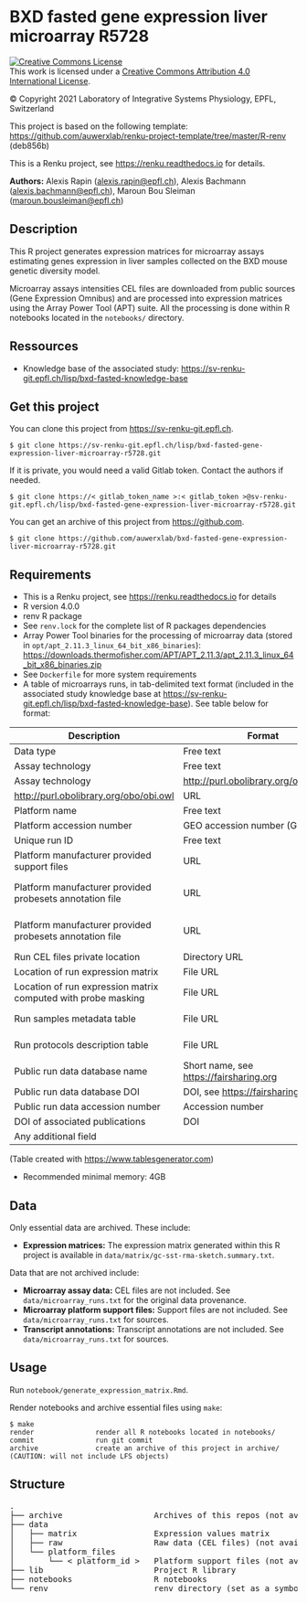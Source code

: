 # BXD fasted gene expression liver microarray R5728

<a rel="license" href="http://creativecommons.org/licenses/by/4.0/"><img alt="Creative Commons License" style="border-width:0" src="https://i.creativecommons.org/l/by/4.0/88x31.png" /></a><br />This work is licensed under a <a rel="license" href="http://creativecommons.org/licenses/by/4.0/">Creative Commons Attribution 4.0 International License</a>.

© Copyright 2021 Laboratory of Integrative Systems Physiology, EPFL, Switzerland

This project is based on the following template: https://github.com/auwerxlab/renku-project-template/tree/master/R-renv (deb856b)

This is a Renku project, see https://renku.readthedocs.io for details.

**Authors:** Alexis Rapin (alexis.rapin@epfl.ch), Alexis Bachmann (alexis.bachmann@epfl.ch), Maroun Bou Sleiman (maroun.bousleiman@epfl.ch)

## Description

This R project generates expression matrices for microarray assays estimating genes expression in liver samples collected on the BXD mouse genetic diversity model.

Microarray assays intensities CEL files are downloaded from public sources (Gene Expression Omnibus) and are processed into expression matrices using the Array Power Tool (APT) suite. All the processing is done within R notebooks located in the ``notebooks/`` directory.

## Ressources

- Knowledge base of the associated study: https://sv-renku-git.epfl.ch/lisp/bxd-fasted-knowledge-base

## Get this project

You can clone this project from https://sv-renku-git.epfl.ch.
```
$ git clone https://sv-renku-git.epfl.ch/lisp/bxd-fasted-gene-expression-liver-microarray-r5728.git
```

If it is private, you would need a valid Gitlab token. Contact the authors if needed.
```
$ git clone https://< gitlab_token_name >:< gitlab_token >@sv-renku-git.epfl.ch/lisp/bxd-fasted-gene-expression-liver-microarray-r5728.git
```

You can get an archive of this project from https://github.com.
```
$ git clone https://github.com/auwerxlab/bxd-fasted-gene-expression-liver-microarray-r5728.git
```

## Requirements

- This is a Renku project, see https://renku.readthedocs.io for details
- R version 4.0.0
- renv R package
- See ``renv.lock`` for the complete list of R packages dependencies
- Array Power Tool binaries for the processing of microarray data (stored in ``opt/apt_2.11.3_linux_64_bit_x86_binaries``): https://downloads.thermofisher.com/APT/APT_2.11.3/apt_2.11.3_linux_64_bit_x86_binaries.zip
- See ``Dockerfile`` for more system requirements
- A table of microarrays runs, in tab-delimited text format (included in the associated study knowledge base at https://sv-renku-git.epfl.ch/lisp/bxd-fasted-knowledge-base).
See table below for format:

| Description                                                   | Format                                  | Example                                                                                                        | Requirement |
|---------------------------------------------------------------|-----------------------------------------|----------------------------------------------------------------------------------------------------------------|-------------|
| Data type                                                     | Free text                               | Gene expression                                                                                                | Optional    |
| Assay technology                                              | Free text                               | microarray                                                                                                     | Optional    |
| Assay technology                                              | http://purl.obolibrary.org/obo/obi.owl  | microarray                                                                                                     | Desired     |
| http://purl.obolibrary.org/obo/obi.owl                        | URL                                     | http://purl.obolibrary.org/obo/OBI_0400147                                                                     | Optional    |
| Platform name                                                 | Free text                               | Affymetrix Mouse Gene 1.0 ST Array                                                                             | Required    |
| Platform accession number                                     | GEO accession number (GPLxxxx)          | GPL6246                                                                                                        | Required    |
| Unique run ID                                                 | Free text                               | R1234                                                                                                          | Required    |
| Platform manufacturer provided support files                  | URL                                     | http://media.affymetrix.com/analysis/downloads/lf/wt/                                                          | Required    |
| Platform manufacturer provided probesets annotation file      | URL                                     | https://sec-assets.thermofisher.com/TFS-Assets/LSG/Support-Files/MoGene-1_0-st-v1-na36-mm10-transcript-csv.zip | Optional    |
| Platform manufacturer provided probesets annotation file      | URL                                     | https://sec-assets.thermofisher.com/TFS-Assets/LSG/Support-Files/MoGene-1_0-st-v1-na36-mm10-probeset-csv.zip   | Optional    |
| Run CEL files private location                                | Directory URL                           | https://< server_name >:< path/to/run/data >/                                                                  | Optional    |
| Location of run expression matrix                             | File URL                                | https://< server_name >:< path/to/run/data >/                                                                  | Optional    |
| Location of run expression matrix computed with probe masking | File URL                                | https://< server_name >:< path/to/run/data >/                                                                  | Optional    |
| Run samples metadata table                                    | File URL                                | https://< server_name >:< path/to/run/metadata_file.txt >                                                      | Required    |
| Run protocols description table                               | File URL                                | https://< server_name >:< path/to/run/metadata_file.txt >                                                      | Desired     |
| Public run data database name                                 | Short name, see https://fairsharing.org | GEO                                                                                                            | Desired     |
| Public run data database DOI                                  | DOI, see https://fairsharing.org        | 10.25504/FAIRsharing.5hc8vt                                                                                    | Desired     |
| Public run data accession number                              | Accession number                        | GSE60149                                                                                                       | Required    |
| DOI of associated publications                                | DOI                                     | 10.1126/science.aad0189                                                                                        | Desired     |
| Any additional field                                          |                                         |                                                                                                                | Optional    |

(Table created with https://www.tablesgenerator.com)

- Recommended minimal memory: 4GB

## Data

Only essential data are archived. These include:

- **Expression matrices:** The expression matrix generated within this R project is available in ``data/matrix/gc-sst-rma-sketch.summary.txt``.

Data that are not archived include:

- **Microarray assay data:** CEL files are not included. See ``data/microarray_runs.txt`` for the original data provenance.
- **Microarray platform support files:** Support files are not included. See ``data/microarray_runs.txt`` for sources.
- **Transcript annotations:** Transcript annotations are not included. See ``data/microarray_runs.txt`` for sources.

## Usage

Run ``notebook/generate_expression_matrix.Rmd``.

Render notebooks and archive essential files using ``make``:

```
$ make
render               render all R notebooks located in notebooks/
commit               run git commit
archive              create an archive of this project in archive/ (CAUTION: will not include LFS objects)
```

## Structure

<pre>
.
├── archive                   Archives of this repos (not available in an archive)
├── data                      
│   ├── matrix                Expression values matrix
│   ├── raw                   Raw data (CEL files) (not available in an archive)
│   └── platform_files        
│       └── < platform_id >   Platform support files (not available in an archive)
├── lib                       Project R library
├── notebooks                 R notebooks
└── renv                      renv directory (set as a symbolic link in renku projects, not available in an archive)
</pre>

